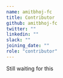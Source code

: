 ```yaml
---
name: amitbhoj-fc
title: Contributor
github: amitbhoj-fc
twitter: ""
linkedin: ""
slack: ""
joining_date: ""
role: "contributor"
---
```


Still waiting for this
